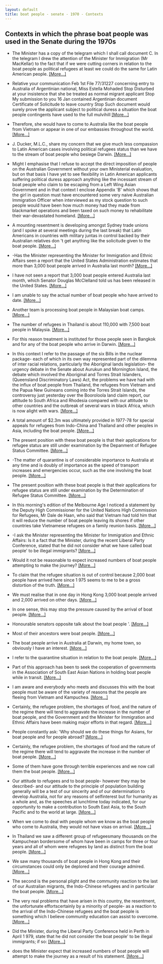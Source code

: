 ```yaml
---
layout: default
title: boat people - senate - 1970 - Contexts
---
```

## Contexts in which the phrase **boat people** was used in the Senate during the 1970s

* The Minister has a copy of the telegram which I shall call document C. In the telegram I drew the attention of the Minister for Immigration  (Mr MacKellar)  to the fact that if we were cutting corners in relation to the <span class="highlight">boat people</span> as political refugees at least we could do the same for Latin American people. [[More&hellip;]](https://historichansard.net/senate/1978/19780222_senate_31_s76/#subdebate-61-0)

* Relative your communication Feb 1st File 77/31227 concerning entry to Australia of Argentinian national, Miss Estella Mohaded Stop Disturbed at your insistence that she be treated as normal migrant applicant Stop My submission to you 16 Jan contained Argentinian document Certificate of Solicitude to leave country Stop Such document would surely prove the applicant subject to political duress a situation the <span class="highlight">boat people</span> contingents have used to the full mulvihill [[More&hellip;]](https://historichansard.net/senate/1978/19780222_senate_31_s76/#subdebate-61-0)

* Therefore, she would have to come to Australia like the <span class="highlight">boat people</span> from Vietnam or appear in one of our embassies throughout the world. [[More&hellip;]](https://historichansard.net/senate/1978/19780222_senate_31_s76/#subdebate-61-0)

* J. Ducker, M.L.C., share my concern that we give much less compassion to Latin American cases involving political refugees status than we have to the stream of <span class="highlight">boat people</span> who besiege Darwin. [[More&hellip;]](https://historichansard.net/senate/1978/19780407_senate_31_s76/#subdebate-39-0)

* Might I emphasise that I refuse to accept the direct imposition of people on the Australian Government without your own Ministerial evaluation, but on that basis I have yet to see flexibility in Latin American applicants suffering political duress approach anything like the incessant stream of <span class="highlight">boat people</span> who claim to be escaping from a Left Wing Asian Government and in that context I enclose Appendix 'B' which shows that the girl in question must have encountered some very naive Australian Immigration Officer when interviewed as my stock question to such people would have been how much money had they made from blackmarket operations and been taxed on such money to rehabilitate their war-devastated homeland. [[More&hellip;]](https://historichansard.net/senate/1978/19780407_senate_31_s76/#subdebate-39-0)

* A mounting resentment is developing amongst Sydney trade unions (and I spoke at several meetings during the last break) that Latin Americans in countries with military juntas in control backed by their Australian relatives don 't get anything like the solicitude given to the <span class="highlight">boat people</span>. [[More&hellip;]](https://historichansard.net/senate/1978/19780407_senate_31_s76/#subdebate-39-0)

* -Has the Minister representing the Minister for Immigration and Ethnic Affairs seen a report that the United States Administration estimates that more than 3,000 <span class="highlight">boat people</span> arrived in Australia last month? [[More&hellip;]](https://historichansard.net/senate/1978/19780508_senate_31_s77/#subdebate-27-0)

* I have not seen a report that 3,000 <span class="highlight">boat people</span> entered Australia last month, which  Senator Douglas  McClelland told us has been released in the United States. [[More&hellip;]](https://historichansard.net/senate/1978/19780508_senate_31_s77/#subdebate-27-0)

* I am unable to say the actual number of <span class="highlight">boat people</span> who have arrived to date. [[More&hellip;]](https://historichansard.net/senate/1978/19780508_senate_31_s77/#subdebate-27-0)

* Another team is processing <span class="highlight">boat people</span> in Malaysian boat camps. [[More&hellip;]](https://historichansard.net/senate/1978/19780524_senate_31_s77/#subdebate-64-37)

* The number of refugees in Thailand is about 110,000 with 7,500 <span class="highlight">boat people</span> in Malaysia. [[More&hellip;]](https://historichansard.net/senate/1978/19780525_senate_31_s77/#subdebate-14-0)

* For this reason treatment is instituted for those people seen in Bangkok and for any of the <span class="highlight">boat people</span> who arrive in Darwin. [[More&hellip;]](https://historichansard.net/senate/1978/19780530_senate_31_s77/#subdebate-8-0)

* In this context I refer to the passage of the six Bills in the nuclear package- each of which in its own way represented part of the dilemma of inter racial relations, particularly the Aboriginal lands legislation- the urgency debate in the Senate about Aurukun and Mornington Island, the debate which involved the Aboriginal and Torres Strait Islanders, (Queensland Discriminatory Laws) Act, the problems we have had with the influx of <span class="highlight">boat people</span> from Thailand, the refugees from Vietnam and the Papua New Guineans coming into the Torres Strait Islands, the controversy just yesterday over the Booroloola land claim report, our attitude to South Africa and Rhodesia compared with our attitude to other countries and the outbreak of several wars in black Africa, which is now alight with wars. [[More&hellip;]](https://historichansard.net/senate/1978/19780530_senate_31_s77/#subdebate-38-0)

* A total amount of $2.3m was ultimately provided in 1977-78 for special appeals for refugees from Indo-China and Thailand and other peoples in Asia, including the <span class="highlight">boat people</span>. [[More&hellip;]](https://historichansard.net/senate/1978/19780817_senate_31_s78/#subdebate-4-0)

* The present position with these <span class="highlight">boat people</span> is that their applications for refugee status are still under examination by the Depanment of Refugee Status Committee. [[More&hellip;]](https://historichansard.net/senate/1978/19781116_senate_31_s79/#subdebate-50-7)

* -The matter of quarantine is of considerable importance to Australia at any time and is doubly of importance as the speed of transport increases and emergencies occur, such as the one involving the <span class="highlight">boat people</span>. [[More&hellip;]](https://historichansard.net/senate/1978/19781123_senate_31_s79/#subdebate-21-0)

* The present position with these <span class="highlight">boat people</span> is that their applications for refugee status are still under examination by the Determination of Refugee Status Committee. [[More&hellip;]](https://historichansard.net/senate/1979/19790220_senate_31_s80/#subdebate-62-15)

* In this morning's edition of the Melbourne  Age  I noticed a statement by the  Deputy  High Commissioner for the United Nations High Commission for Refugees,  Mr Dale  de Haan, who said that Vietnam had told him that it will reduce the number of <span class="highlight">boat people</span> leaving its shores if other countries take Vietnamese refugees on a family reunion basis. [[More&hellip;]](https://historichansard.net/senate/1979/19790308_SENATE_31_S80/#subdebate-48-0)

* -I ask the Minister representing the Minister for Immigration and Ethnic Affairs: Is it a fact that the Minister, during the recent Liberal Party Conference, stated that he did not consider what we have called <span class="highlight">boat people</span>' to be illegal immigrants? [[More&hellip;]](https://historichansard.net/senate/1979/19790502_senate_31_s81/#subdebate-29-0)

* Would it not be reasonable to expect increased numbers of <span class="highlight">boat people</span> attempting to make the journey? [[More&hellip;]](https://historichansard.net/senate/1979/19790502_senate_31_s81/#subdebate-29-0)

* To claim that the refugee situation is out of control because 2,000 <span class="highlight">boat people</span> have arrived here since 1 975 seems to me to be a gross distortion of the truth. [[More&hellip;]](https://historichansard.net/senate/1979/19790530_senate_31_s81/#subdebate-49-0)

* We must realise that in one day in Hong Kong 3,000 <span class="highlight">boat people</span> arrived and 2,000 arrived on other days. [[More&hellip;]](https://historichansard.net/senate/1979/19790530_senate_31_s81/#subdebate-49-0)

* In one sense, this may stop the pressure caused by the arrival of <span class="highlight">boat people</span>. [[More&hellip;]](https://historichansard.net/senate/1979/19790530_senate_31_s81/#subdebate-49-0)

* Honourable senators opposite talk about the  <span class="highlight">boat people</span> '. [[More&hellip;]](https://historichansard.net/senate/1979/19790530_senate_31_s81/#subdebate-49-0)

* Most of their ancestors were <span class="highlight">boat people</span>. [[More&hellip;]](https://historichansard.net/senate/1979/19790530_senate_31_s81/#subdebate-49-0)

* The <span class="highlight">boat people</span> arrive in Australia at Darwin, my home town, so obviously I have an interest. [[More&hellip;]](https://historichansard.net/senate/1979/19790530_senate_31_s81/#subdebate-49-0)

* I refer to the quarantine situation in relation to the <span class="highlight">boat people</span>. [[More&hellip;]](https://historichansard.net/senate/1979/19790530_senate_31_s81/#subdebate-49-0)

* Part of this approach has been to seek the cooperation of governments in the Association of South East Asian Nations in holding <span class="highlight">boat people</span> while in transit. [[More&hellip;]](https://historichansard.net/senate/1979/19790608_senate_31_s81/#subdebate-23-0)

* I am aware and everybody who meets and discusses this with the <span class="highlight">boat people</span> must be aware of the variety of reasons that the people are fleeing from Vietnam and Kampuchea. [[More&hellip;]](https://historichansard.net/senate/1979/19790911_senate_31_s82/#subdebate-23-0)

* Certainly, the refugee problem, the shortages of food, and the nature of the regime there will tend to aggravate the increase in the number of <span class="highlight">boat people</span>, and the Government and the Minister for Immigration and Ethnic Affairs have been making major efforts in that regard. [[More&hellip;]](https://historichansard.net/senate/1979/19790913_senate_31_s82/#subdebate-3-0)

* People constantly ask: 'Why should we do these things for Asians, for <span class="highlight">boat people</span> and for people abroad? [[More&hellip;]](https://historichansard.net/senate/1979/19790913_senate_31_s82/#subdebate-61-0)

* Certainly, the refugee problem, the shortages of food and the nature of the regime there will tend to aggravate the increase in the number of <span class="highlight">boat people</span>. [[More&hellip;]](https://historichansard.net/senate/1979/19790926_senate_31_s82/#subdebate-36-0)

* Some of them have gone through terrible experiences and we now call them the <span class="highlight">boat people</span>. [[More&hellip;]](https://historichansard.net/senate/1979/19791023_senate_31_s83/#subdebate-53-0)

* Our attitude to refugees and to <span class="highlight">boat people</span>- however they may be described- and our attitude to the principle of population building generally will be a test of our sincerity and of our determination to develop Australia, not for any reasons of selfinterest but for humanity as a whole and, as the speeches at lunchtime today indicated, for our opportunity to make a contribution to South East Asia, to the South Pacific and to the world at large. [[More&hellip;]](https://historichansard.net/senate/1979/19791023_senate_31_s83/#subdebate-53-0)

* When we come to deal with people whom we know as the <span class="highlight">boat people</span> who come to Australia, they would not have visas on arrival. [[More&hellip;]](https://historichansard.net/senate/1979/19791023_senate_31_s83/#subdebate-53-0)

* In Thailand we saw a different group of refugeesmany thousands on the Kampuchean bordersome of whom have been in camps for three or four years and all of whom were refugees by land as distinct from the <span class="highlight">boat people</span>. [[More&hellip;]](https://historichansard.net/senate/1979/19791122_senate_31_s83/#debate-85)

* We saw many thousands of <span class="highlight">boat people</span> in Hong Kong and their circumstances could only be deplored and their courage admired. [[More&hellip;]](https://historichansard.net/senate/1979/19791122_senate_31_s83/#debate-85)

* The second is the personal plight and the community reaction to the last of our Australian migrants, the Indo-Chinese refugees and in particular the <span class="highlight">boat people</span>. [[More&hellip;]](https://historichansard.net/senate/1979/19791122_senate_31_s83/#subdebate-103-0)

* The very real problems that have arisen in this country, the resentment, the unfortunate effortscertainly by a minority of people- as a reaction to the arrival of the Indo-Chinese refugees and the <span class="highlight">boat people</span> is something which I believe community education can assist to overcome. [[More&hellip;]](https://historichansard.net/senate/1979/19791122_senate_31_s83/#subdebate-103-0)

* Did the Minister, during the Liberal Party Conference held in Perth in April 1 979, state that he did not consider the <span class="highlight">boat people</span>' to be illegal immigrants; if so: [[More&hellip;]](https://historichansard.net/senate/1979/19791123_senate_31_s83/#subdebate-63-2)

* does the Minister expect that increased numbers of <span class="highlight">boat people</span> will attempt to make the journey as a result of his statement. [[More&hellip;]](https://historichansard.net/senate/1979/19791123_senate_31_s83/#subdebate-63-2)

